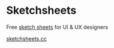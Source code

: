 Sketchsheets
============

Free [sketch sheets](http://sketchsheets.com) for UI &amp; UX designers

[sketchsheets.cc](http://sketchsheets.com)
